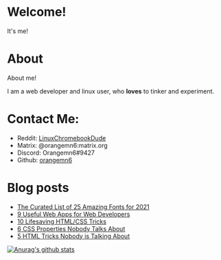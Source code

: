 # Welcome!

It's me!

# About

About me!

I am a web developer and linux user, who **loves** to tinker and experiment.


# Contact Me:

- Reddit: [LinuxChromebookDude](https://reddit.com/u/LinuxChromebookDude)
- Matrix: @orangemn6:matrix.org
- Discord: Orangemn6#9427
- Github: [orangemn6](https://github.com/orangemn6)

# Blog posts
<!-- BLOG-POST-LIST:START -->
- [The Curated List of 25 Amazing Fonts for 2021](https://blog.orangemn6.xyz/the-curated-list-of-25-amazing-fonts-for-2021)
- [9 Useful Web Apps for Web Developers](https://blog.orangemn6.xyz/9-useful-web-apps-for-web-developers)
- [10 Lifesaving HTML/CSS Tricks](https://blog.orangemn6.xyz/10-lifesaving-htmlcss-tricks)
- [6 CSS Properties Nobody Talks About](https://blog.orangemn6.xyz/6-css-properties-nobody-talks-about)
- [5 HTML Tricks Nobody is Talking About](https://blog.orangemn6.xyz/5-html-tricks-nobody-is-talking-about)
<!-- BLOG-POST-LIST:END -->

[![Anurag's github stats](https://github-readme-stats.vercel.app/api?username=orangemn6)](https://github.com/anuraghazra/github-readme-stats)
